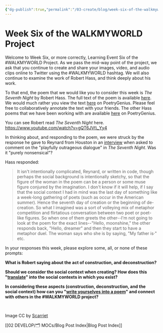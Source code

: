 ```yaml
---
{"dg-publish":true,"permalink":"/03-create/blog/week-six-of-the-walkmyworld-project/","title":"Week Six of the #WALKMYWORLD Project","tags":["poetry","walkmyworld"]}
---
```


# Week Six of the WALKMYWORLD Project

Welcome to Week Six, or more correctly, Learning Event Six of the #WALKMYWORLD Project. As we pass the mid-way point of the project, we ask that you continue to create and share your images, video, and audio clips online to Twitter using the #WALKMYWORLD hashtag. We will also continue to examine the work of Robert Hass, and think deeply about his work.

To that end, the poem that we would like you to consider this week is _The Seventh Night_ by Robert Hass. The full text of the poem is available [here](http://porcupinehandshake.wordpress.com/2009-09-20/the-seventh-night-robert-hass/). We would much rather you view the text [here](http://poetry.rapgenius.com/Robert-hass-the-seventh-night-annotated) on PoetryGenius. Please feel free to collaboratively annotate the text with your friends. The other Hass poems that we have been working with are available [here](http://poetry.rapgenius.com/artists/Robert-hass) on PoetryGenius.

You can see Robert read _The Seventh Night_ here. https://www.youtube.com/watch?v=gQT6JVt\_Yy4

In thinking about, and responding to the poem, we were struck by the response he gave to Reynard from Houston in an [interview](http://www.smartishpace.com/pqa/robert_hass/) when asked to comment on the "playfully outrageous dialogue" in _The Seventh Night_. Was it "purely nonsensical"?

Hass responded:

> It isn't intentionally complicated, Reynard, or written in code, though perhaps the social background is intentionally sketchy, so that the figure of the woman in the poem can be a person or some muse figure conjured by the imagination. I don't know if it will help, if I say that the social context I had in mind was the last day of something like a week-long gathering of poets (such as occur in the American summer). Hence the seventh day of creation or the beginning of de-creation. So what I imagined was a sort of volleying mix of metaphor competition and flirtatious conversation between two poet or poet-like figures. So when one of them greets the other--I'm not going to look at the poem for the exact lines--"Hello, moonshine," the other responds back, "Hello, dreamer" and then they start to have a metaphor duel. The woman says who she is by saying, "My father is·" etc.

In your responses this week, please explore some, all, or none of these prompts:

**What is Robert saying about the act of construction, and deconstruction?**

**Should we consider the social context when creating? How does this "[translate](http://technoliteracy.org/2014-02-09/eat-your-words-a-walkmyworld-submission/)" into the social contexts in which you exist?**

**In considering these aspects (construction, deconstruction, and the social context) how can you "[write yourselves into a poem](https://dogtrax.edublogs.org/2014-02-16/write-yourselves-into-a-poem-a-walkmyworld-call-to-writing/)" and connect with others in the #WALKMYWORLD project?** 

 

Image CC by [Scarriet](http://scarriet.wordpress.com/category/march-madness/page/2/)

[[02 DEVELOP/🗂️ MOCs/Blog Post Index\|Blog Post Index]]